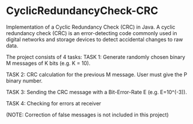 # CyclicRedundancyCheck-CRC
Implementation of a Cyclic Redundancy Check (CRC) in Java.
A cyclic redundancy check (CRC) is an error-detecting code commonly used in digital networks and storage devices to detect accidental changes to raw data.

The project consists of 4 tasks:
TASK 1: Generate randomly chosen binary M messages of K bits (e.g. K = 10).

TASK 2: CRC calculation for the previous M message. User must give the P binary number.

TASK 3: Sending the CRC message with a Bit-Error-Rate E (e.g. E=10^(-3)).

TASK 4: Checking for errors at receiver

(NOTE: Correction of false messages is not included in this project)

